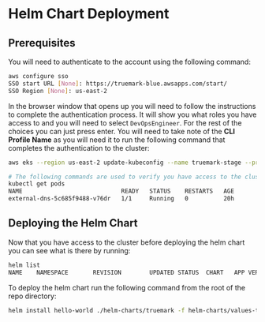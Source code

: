 # Helm Chart Deployment

## Prerequisites
You will need to authenticate to the account using the following command:
```bash
aws configure sso
SSO start URL [None]: https://truemark-blue.awsapps.com/start/
SSO Region [None]: us-east-2
```
In the browser window that opens up you will need to follow the instructions to complete the authentication process.
It will show you what roles you have access to and you will need to select `DevOpsEngineer`. For the rest of the choices you can just press enter.
You will need to take note of the **CLI Profile Name** as you will need it to run the following command that completes the authentication to the cluster:
```bash
aws eks --region us-east-2 update-kubeconfig --name truemark-stage --profile <CLI Profile Name>

# The following commands are used to verify you have access to the cluster.
kubectl get pods
NAME                            READY   STATUS    RESTARTS   AGE
external-dns-5c685f9488-v76dr   1/1     Running   0          20h
```

## Deploying the Helm Chart
Now that you have access to the cluster before deploying the helm chart you can see what is there by running:
```bash
helm list
NAME    NAMESPACE       REVISION        UPDATED STATUS  CHART   APP VERSION
```

To deploy the helm chart run the following command from the root of the repo directory:
```bash
helm install hello-world ./helm-charts/truemark -f helm-charts/values-test.yml
```
